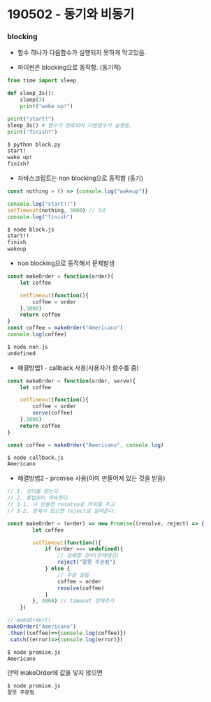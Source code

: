 # 190502 - 동기와 비동기

### blocking 

- 함수 하나가 다음함수가 실행되지 못하게 막고있음.

- 파이썬은 blocking으로 동작함. (동기적)

```python
from time import sleep

def sleep_3s():
    sleep(3)
    print("wake up!")

print("start!")
sleep_3s() # 함수가 완료되야 다음함수가 실행됨.
print("finish?")
```

```bash
$ python block.py
start!
wake up!
finish?
```

- 자바스크립트는 non blocking으로 동작함 (동기)

```javascript
const nothing = () => {console.log("wakeup")}

console.log("start!!")
setTimeout(nothing, 3000) // 3초
console.log("finish")
```

```bash
$ node block.js
start!!
finish
wakeup
```

- non blocking으로 동작해서 문제발생

```javascript
const makeOrder = function(order){
    let coffee

    setTimeout(function(){
        coffee = order
    },3000)
    return coffee
}
const coffee = makeOrder("Americano")
console.log(coffee)
```

```bash
$ node non.js
undefined
```

- 해결방법1 - callback 사용(사용자가 함수를 줌)

```javascript
const makeOrder = function(order, serve){
    let coffee

    setTimeout(function(){
        coffee = order
        serve(coffee)
    },3000)
    return coffee
}

const coffee = makeOrder("Americano", console.log)
```

```bash
$ node callback.js
Americano
```

- 해결방법2 - promise 사용(이미 만들어져 있는 것을 받음)

```javascript
// 1. 오더를 받는다.
// 2. 종업원이 약속한다.
// 3-1. 다 만들면 resolve로 커피를 주고
// 3-2. 문제가 있으면 reject로 알려준다.

const makeOrder = (order) => new Promise((resolve, reject) => {
        let coffee 

        setTimeout(function(){
            if (order === undefined){
                // 실패할 경우(문제생김)
                reject("잘못 주문됨")
            } else {
                // 주문 잘됨
                coffee = order
                resolve(coffee)
            }
        }, 3000) // timeout 정해주기
    })

// makeOrder()
makeOrder("Americano")
.then((coffee)=>{console.log(coffee)})
.catch((error)=>{console.log(error)})
```

```bash
$ node promise.js
Americano
```

만약 makeOrder에 값을 넣지 않으면

```bash
$ node promise.js
잘못 주문됨
```


